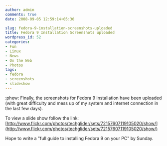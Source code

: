 ```yaml
---
author: admin
comments: true
date: 2008-09-05 12:59:14+05:30

slug: fedora-9-installation-screenshots-uploaded
title: Fedora 9 Installation Screenshots uploaded
wordpress_id: 52
categories:
- Fun
- Linux
- News
- On the Web
- Photos
tags:
- fedora
- screenshots
- slideshow
---
```


:phew: Finally, the screenshots for Fedora 9 installation have been uploaded (with great difficulty and mess up of my system and internet connection in the last few days).

To view a slide show follow the link:
[http://www.flickr.com/photos/techglider/sets/72157607119105020/show/](http://www.flickr.com/photos/techglider/sets/72157607119105020/show/)

Hope to write a "full guide to installing Fedora 9 on your PC" by Sunday.
